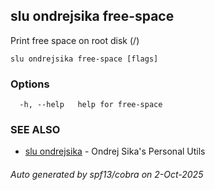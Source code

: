 ## slu ondrejsika free-space

Print free space on root disk (/)

```
slu ondrejsika free-space [flags]
```

### Options

```
  -h, --help   help for free-space
```

### SEE ALSO

* [slu ondrejsika](slu_ondrejsika.md)	 - Ondrej Sika's Personal Utils

###### Auto generated by spf13/cobra on 2-Oct-2025

